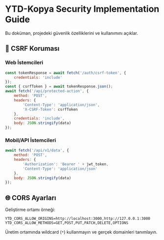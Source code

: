 # YTD-Kopya Security Implementation Guide

Bu doküman, projedeki güvenlik özelliklerini ve kullanımını açıklar.

## 🔐 CSRF Koruması

### Web İstemcileri
```javascript
const tokenResponse = await fetch('/auth/csrf-token', {
    credentials: 'include'
});
const { csrfToken } = await tokenResponse.json();
await fetch('/api/protected-action', {
    method: 'POST',
    headers: {
        'Content-Type': 'application/json',
        'X-CSRF-Token': csrfToken
    },
    credentials: 'include',
    body: JSON.stringify(data)
});
```

### Mobil/API İstemcileri
```javascript
await fetch('/api/v1/data', {
    method: 'POST',
    headers: {
        'Authorization': 'Bearer ' + jwt_token,
        'Content-Type': 'application/json'
    },
    body: JSON.stringify(data)
});
```

## 🌐 CORS Ayarları

Geliştirme ortamı örneği:
```env
YTD_CORS_ALLOW_ORIGINS=http://localhost:3000,http://127.0.0.1:3000
YTD_CORS_ALLOW_METHODS=GET,POST,PUT,PATCH,DELETE,OPTIONS
```

Üretim ortamında wildcard (`*`) kullanmayın ve gerçek domainleri tanımlayın.
